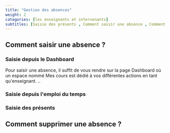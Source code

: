 ```yaml
---
title: "Gestion des absences"
weight: 2
categories: [les enseignants et intervenants]
subtitles: [Saisie des présents , Comment saisir une absence , Comment supprimer une absence]
---
```


## Comment saisir une absence ?

### Saisie depuis le Dashboard

Pour saisir une absence, il suffit de vous rendre sur la page Dashboard où un espace nommé Mes cours est dédié à vos différentes actions en tant qu'enseignant. ..

### Saisie depuis l'emploi du temps

### Saisie des présents

## Comment supprimer une absence ?
